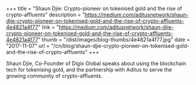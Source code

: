 +++
title = "Shaun Djie: Crypto-pioneer on tokenised gold and the rise of crypto-affluents"
description = "https://medium.com/aditusnetwork/shaun-djie-crypto-pioneer-on-tokenised-gold-and-the-rise-of-crypto-affluents-4e4821a4f77"
link = "https://medium.com/aditusnetwork/shaun-djie-crypto-pioneer-on-tokenised-gold-and-the-rise-of-crypto-affluents-4e4821a4f77"
thumb = "/dist/images/blog-thumbs/4e4821a4f77.jpg"
date = "2017-11-07"
url = "/cn/blog/shaun-djie-crypto-pioneer-on-tokenised-gold-and-the-rise-of-crypto-affluents"
+++

Shaun Djie, Co-Founder of Digix Global speaks about using the blockchain tech for tokenising gold, and the partnership with Aditus to serve the growing community of crypto-affluents.
